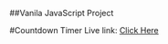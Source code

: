 ##Vanila JavaScript Project

#Countdown Timer
Live link: <a href="https://countdown-timer-nh.netlify.app/">Click Here</a>